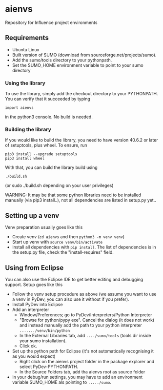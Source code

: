# aienvs
Repository for Influence project environments

## Requirements
* Ubuntu Linux
* Built version of SUMO (download from sourceforge.net/projects/sumo).
* Add the sumo/tools directory to your pythonpath.
* Set the SUMO_HOME environment variable to point to your sumo directory

### Using the library ###

To use the library, simply add the checkout directory to your PYTHONPATH.
You can verify that it succeeded by typing 
```
import aienvs
```
in the python3 console. No build is needed.

### Building the library ###
If you would like to build the library, you need to have version 40.6.2 or later of setuptools, plus wheel. To ensure, run
```
pip3 install --upgrade setuptools
pip3 install wheel
```


With that, you can build the library build using
```
./build.sh
```
(or sudo ./build.sh depending on your user privileges)

WARNING: It may be that some python libraries need to be installed manually (via pip3 install..),
not all dependencies are listed in setup.py yet..

## Setting up a venv
Venv preparation usually goes like this
* Create venv (```cd aienvs``` and then ```python3 -m venv venv```)
* Start up venv with ```source venv/bin/activate```
* Install all dependencies with ```pip install```. The list of dependencies is in the setup.py file, check the "install-requires" field.



## Using from Eclipse
You can also use the Eclipse IDE to get better editing and debugging support.
Setup goes like this
* Follow the venv setup procedure as above (we assume you want to use a venv in PyDev, you can also use it without if you prefer).
* Install PyDev into Eclipse
* Add an interpreter 
    * Window/Preferences; go to PyDev/Interpreters/Python Interpreter
    * "Browse for python/pypy exe". Cancel the dialog (it does not work) and instead manually add the path to your python interpreter ```......./venv/bin/python```
    * In the External Libraries tab, add ```..../sumo/tools``` (tools dir inside your sumo installation). 
    * Click ok.
* Set up the python path for Eclipse (it's not automatically recognising it as you would expect)
    * Right click on the aienvs project folder in the package explorer and select PyDev-PYTHONPATH.
    * In the Source Folders tab, add tha aienvs root as source folder
* In your debug/run settings, you may have to add an environment variable SUMO_HOME als pointing to ```...../sumo```.
